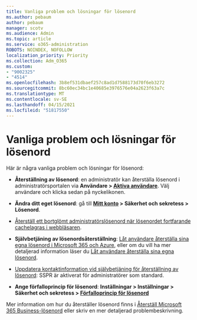```yaml
---
title: Vanliga problem och lösningar för lösenord
ms.author: pebaum
author: pebaum
manager: scotv
ms.audience: Admin
ms.topic: article
ms.service: o365-administration
ROBOTS: NOINDEX, NOFOLLOW
localization_priority: Priority
ms.collection: Adm_O365
ms.custom:
- "9002325"
- "4514"
ms.openlocfilehash: 3b8ef531dbaef257c8ad1d7588173d70f6eb3272
ms.sourcegitcommit: 8bc60ec34bc1e40685e3976576e04a2623f63a7c
ms.translationtype: MT
ms.contentlocale: sv-SE
ms.lasthandoff: 04/15/2021
ms.locfileid: "51817550"
---
```

# <a name="common-password-issues-and-resolutions"></a>Vanliga problem och lösningar för lösenord

Här är några vanliga problem och lösningar för lösenord:

- **Återställning av lösenord**: en administratör kan återställa lösenord i administratörsportalen via **Användare > [Aktiva användare](https://portal.office.com/adminportal/home#/users)**. Välj användare och klicka sedan på nyckelikonen.

- **Ändra ditt eget lösenord**: gå till **[Mitt konto](https://portal.office.com/account/#home) > Säkerhet och sekretess > Lösenord**.

- [Återställ ett bortglömt administratörslösenord när lösenordet fortfarande cachelagras i webbläsaren](https://docs.microsoft.com/microsoft-365/admin/add-users/reset-passwords?view=o365-worldwide#reset-my-admin-password).

- **Självbetjäning av lösenordsåterställning**: [Låt användare återställa sina egna lösenord i Microsoft 365 och Azure](https://portal.office.com/adminportal/home#/SettingsMultiPivot/:/Settings/L1/SelfServiceReset), eller om du vill ha mer detaljerad information läser du [Låt användare återställa sina egna lösenord](https://docs.microsoft.com/microsoft-365/admin/add-users/let-users-reset-passwords).

- [Uppdatera kontaktinformation vid självbetjäning för återställning av lösenord](https://go.microsoft.com/fwlink/?linkid=849451): SSPR är aktiverat för administratörer som standard. 

- **Ange förfalloprincip för lösenord**: **Inställningar > Inställningar > Säkerhet och sekretess > [Förfalloprincip för lösenord](https://admin.microsoft.com/AdminPortal/Home#/SettingsMultiPivot/:/Settings/L1/PasswordPolicy)**

Mer information om hur du återställer lösenord finns i [Återställ Microsoft 365 Business-lösenord](https://docs.microsoft.com/microsoft-365/admin/add-users/reset-passwords) eller skriv en mer detaljerad problembeskrivning.
